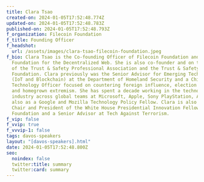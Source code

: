 ```yaml
---
title: Clara Tsao
created-on: 2024-01-05T17:52:48.774Z
updated-on: 2024-01-05T17:52:48.783Z
published-on: 2024-01-05T17:52:48.793Z
f_organization: Filecoin Foundation
f_title: Founding Officer
f_headshot:
  url: /assets/images/clara-tsao-filecoin-foundation.jpeg
f_bio: Clara Tsao is the Co-founding Officer of Filecoin Foundation and Filecoin
  Foundation for the Decentralized Web. She is also co-founder and on the board
  of the Trust & Safety Professional Association and the Trust & Safety
  Foundation. Clara previously was the Senior Advisor for Emerging Technology
  (IoT and Blockchain) at the Department of Homeland Security and a Chief
  Technology Officer focused on countering foreign influence, election security,
  and homegrown extremism. She has spent a decade working in the technology
  industry across global teams at Microsoft, Apple, Sony PlayStation, AT&T, and
  also as a Google and Mozilla Technology Policy Fellow. Clara is also the Board
  Chair and President of the White House Presidential Innovation Fellows
  Foundation and a Senior Advisor at Tech Against Terrorism.
f_vip: false
f_vvip: true
f_vvvip-1: false
tags: davos-speakers
layout: "[davos-speakers].html"
date: 2024-01-05T17:52:48.800Z
seo:
  noindex: false
  twitter:title: summary
  twitter:card: summary
---
```

